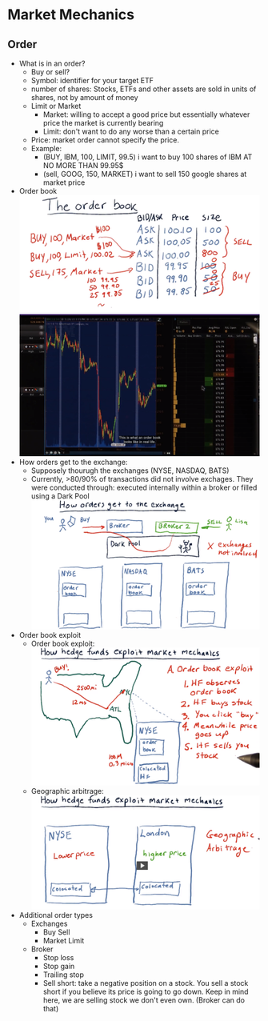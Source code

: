# Market Mechanics
## Order
- What is in an order?
    - Buy or sell?
    - Symbol: identifier for your target ETF
    - number of shares: Stocks, ETFs and other assets are sold in units of shares, not by amount of money
    - Limit or Market
        - Market: willing to accept a good price but essentially whatever price the market is currently bearing
        - Limit: don't want to do any worse than a certain price
    - Price: market order cannot specify the price.
    - Example: 
        - (BUY, IBM, 100, LIMIT, 99.5) i want to buy 100 shares of IBM AT NO MORE THAN 99.95$
        - (sell, GOOG, 150, MARKET) i want to sell 150 google shares at market price
- Order book
![orderbook](https://raw.githubusercontent.com/suereey/ML4T_summer_study/main/02_screenshot/10_orderbook.PNG)
![orderbook02](https://raw.githubusercontent.com/suereey/ML4T_summer_study/main/02_screenshot/11_orderbook.PNG)
- How orders get to the exchange:
    - Supposely thourugh the exchanges (NYSE, NASDAQ, BATS)
    - Currently, >80/90% of transactions did not involve exchages. They were conducted through:  executed internally within a broker or filled using a Dark Pool
    ![orderexchange](https://raw.githubusercontent.com/suereey/ML4T_summer_study/main/02_screenshot/12_OrderExchange.PNG)
- Order book exploit
    - Order book exploit:
    ![exploit_01](https://raw.githubusercontent.com/suereey/ML4T_summer_study/main/02_screenshot/13_orderbook_exploit.PNG)
    - Geographic arbitrage:
    ![exploit_02](https://raw.githubusercontent.com/suereey/ML4T_summer_study/main/02_screenshot/14_orderbook_exploit.PNG)
- Additional order types
    - Exchanges
        - Buy Sell
        - Market Limit
    - Broker
        - Stop loss
        - Stop gain
        - Trailing stop
        - Sell short: take a negative position on a stock. You sell a stock short if you believe its price is going to go down. Keep in mind here, we are selling stock we don't even own. (Broker can do that)
